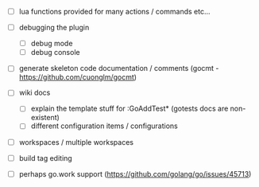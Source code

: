 - [ ] lua functions provided for many actions / commands etc...
- [ ] debugging the plugin
    - [ ] debug mode
    - [ ] debug console
- [ ] generate skeleton code documentation / comments (gocmt - https://github.com/cuonglm/gocmt)
- [ ] wiki docs
  - [ ] explain the template stuff for :GoAddTest\* (gotests docs are non-existent)
  - [ ] different configuration items / configurations
- [ ] workspaces / multiple workspaces
- [ ] build tag editing
- [ ] perhaps go.work support (https://github.com/golang/go/issues/45713)

